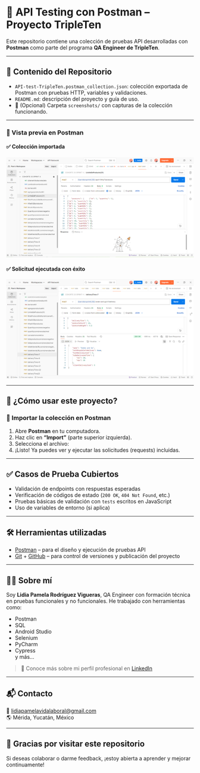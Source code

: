 # 🧪 API Testing con Postman – Proyecto TripleTen

Este repositorio contiene una colección de pruebas API desarrolladas con **Postman** como parte del programa **QA Engineer de TripleTen**.

---

## 📂 Contenido del Repositorio

- `API-test-TripleTen.postman_collection.json`: colección exportada de Postman con pruebas HTTP, variables y validaciones.
- `README.md`: descripción del proyecto y guía de uso.
- 📸 (Opcional) Carpeta `screenshots/` con capturas de la colección funcionando.
---

### 📸 Vista previa en Postman

#### ✅ Colección importada
![Colección en Postman](screenshots/coleccion-importada.png)

#### ✅ Solicitud ejecutada con éxito
![Prueba Exitosa](screenshots/prueba-exitosa.png)

<!--
Si en el futuro haces la captura de tests, puedes añadir esta línea:
#### ✅ Resultado de test
![Resultado Test](screenshots/test-resultados.png)
-->


---

## 🚀 ¿Cómo usar este proyecto?

### 🔁 Importar la colección en Postman

1. Abre **Postman** en tu computadora.
2. Haz clic en **“Import”** (parte superior izquierda).
3. Selecciona el archivo:
4. ¡Listo! Ya puedes ver y ejecutar las solicitudes (requests) incluidas.

---

## ✅ Casos de Prueba Cubiertos

- Validación de endpoints con respuestas esperadas
- Verificación de códigos de estado (`200 OK`, `404 Not Found`, etc.)
- Pruebas básicas de validación con `tests` escritos en JavaScript
- Uso de variables de entorno (si aplica)

---

## 🛠 Herramientas utilizadas

- [Postman](https://www.postman.com/) – para el diseño y ejecución de pruebas API
- [Git](https://git-scm.com/) + [GitHub](https://github.com/) – para control de versiones y publicación del proyecto

---

## 👩‍💻 Sobre mí

Soy **Lidia Pamela Rodríguez Vigueras**, QA Engineer con formación técnica en pruebas funcionales y no funcionales. He trabajado con herramientas como:

- Postman
- SQL
- Android Studio
- Selenium
- PyCharm
- Cypress  
y más…

> 💼 Conoce más sobre mi perfil profesional en [LinkedIn](https://www.linkedin.com/in/lidiapamelarodriguezvigueras/)

---

## 📬 Contacto

📧 lidiapamelavidalaboral@gmail.com  
🌎 Mérida, Yucatán, México

---

## 🌟 Gracias por visitar este repositorio

Si deseas colaborar o darme feedback, ¡estoy abierta a aprender y mejorar continuamente!

